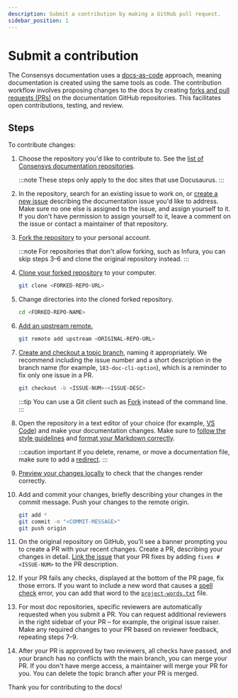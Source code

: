 ```yaml
---
description: Submit a contribution by making a GitHub pull request.
sidebar_position: 1
---
```


# Submit a contribution

The Consensys documentation uses a [docs-as-code](https://www.writethedocs.org/guide/docs-as-code/)
approach, meaning documentation is created using the same tools as code.
The contribution workflow involves proposing changes to the docs by creating [forks and pull
requests (PRs)](https://docs.github.com/en/pull-requests/collaborating-with-pull-requests/getting-started/about-collaborative-development-models#fork-and-pull-model)
on the documentation GitHub repositories.
This facilitates open contributions, testing, and review.

## Steps

To contribute changes:

1. Choose the repository you'd like to contribute to.
   See the [list of Consensys documentation repositories](../index.md#list-of-documentation-sites).

   :::note
   These steps only apply to the doc sites that use Docusaurus.
   :::

2. In the repository, search for an existing issue to work on, or [create a new
   issue](https://docs.github.com/en/issues/tracking-your-work-with-issues/creating-an-issue)
   describing the documentation issue you'd like to address.
   Make sure no one else is assigned to the issue, and assign yourself to it.
   If you don't have permission to assign yourself to it, leave a comment on the issue or contact a
   maintainer of that repository.

3. [Fork the repository](https://docs.github.com/en/get-started/quickstart/fork-a-repo#forking-a-repository)
   to your personal account.

   :::note
   For repositories that don't allow forking, such as Infura, you can skip steps 3–6 and clone the
   original repository instead.
   :::

4. [Clone your forked repository](https://docs.github.com/en/get-started/quickstart/fork-a-repo#cloning-your-forked-repository)
   to your computer.

     ```bash
     git clone <FORKED-REPO-URL>
     ```

5. Change directories into the cloned forked repository.

    ```bash
    cd <FORKED-REPO-NAME>
    ```
     
6. [Add an upstream remote.](https://docs.github.com/en/get-started/quickstart/fork-a-repo#configuring-git-to-sync-your-fork-with-the-upstream-repository)

     ```bash
     git remote add upstream <ORIGINAL-REPO-URL>
     ```

7. [Create and checkout a topic branch](https://git-scm.com/book/en/v2/Git-Branching-Basic-Branching-and-Merging),
   naming it appropriately.
   We recommend including the issue number and a short description in the branch name (for example,
   `183-doc-cli-option`), which is a reminder to fix only one issue in a PR.

     ```bash
     git checkout -b <ISSUE-NUM>-<ISSUE-DESC>
     ```

   :::tip
   You can use a Git client such as [Fork](https://fork.dev/) instead of the command line.
   :::

8. Open the repository in a text editor of your choice (for example, [VS Code](https://code.visualstudio.com/))
   and make your documentation changes.
   Make sure to [follow the style guidelines](style-guide.md) and [format your Markdown correctly](./format-markdown.md).

   :::caution important
   If you delete, rename, or move a documentation file, make sure to add a
   [redirect](../create/configure-docusaurus.md#redirects).
   :::

9. [Preview your changes locally](preview.md) to check that the changes render correctly.

10. Add and commit your changes, briefly describing your changes in the commit message.
   Push your changes to the remote origin.

     ```bash
     git add *
     git commit -m "<COMMIT-MESSAGE>"
     git push origin
     ```

11. On the original repository on GitHub, you’ll see a banner prompting you to create a PR with your
    recent changes.
    Create a PR, describing your changes in detail.
    [Link the issue](https://docs.github.com/en/issues/tracking-your-work-with-issues/linking-a-pull-request-to-an-issue)
    that your PR fixes by adding `fixes #<ISSUE-NUM>` to the PR description.

12. If your PR fails any checks, displayed at the bottom of the PR page, fix those errors.
    If you want to include a new word that causes a [spell check](../configure/spell-check.md) error,
    you can add that word to the [`project-words.txt`](../create/repo-structure.md#-project-wordstxt) file.

13. For most doc repositories, specific reviewers are automatically requested when you submit a PR.
    You can request additional reviewers in the right sidebar of your PR – for example, the original
    issue raiser.
    Make any required changes to your PR based on reviewer feedback, repeating steps 7–9.

14. After your PR is approved by two reviewers, all checks have passed, and your branch has no
    conflicts with the main branch, you can merge your PR.
    If you don't have merge access, a maintainer will merge your PR for you.
    You can delete the topic branch after your PR is merged.

Thank you for contributing to the docs!
